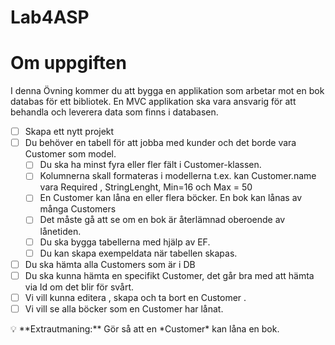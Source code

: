 # Lab4ASP
# Om uppgiften

I denna Övning kommer du att bygga en applikation som arbetar mot en bok databas för ett bibliotek. En MVC applikation ska vara ansvarig för att behandla och leverera data som finns i databasen.

- [ ]  Skapa ett nytt projekt
- [ ]  Du behöver en tabell för att jobba med kunder och det borde vara Customer som model.
    - [ ]  Du ska ha minst fyra eller fler fält i Customer-klassen.
    - [ ]  Kolumnerna skall formateras i modellerna t.ex. kan Customer.name vara Required , StringLenght, Min=16 och Max = 50
    - [ ]  En Customer kan låna en eller flera böcker. En bok kan lånas av många Customers
    - [ ]  Det måste gå att se om en bok är återlämnad oberoende av lånetiden.
    - [ ]  Du ska bygga tabellerna med hjälp av EF.
    - [ ]  Du kan skapa exempeldata när tabellen skapas.
- [ ]  Du ska hämta alla Customers som är i DB
- [ ]  Du ska kunna hämta en specifikt Customer, det går bra med att hämta via Id om det blir för svårt.
- [ ]  Vi vill kunna editera , skapa och ta bort en Customer .
- [ ]  Vi vill se alla böcker som en Customer har lånat.

<aside>
💡 **Extrautmaning:** Gör så att en *Customer* kan låna en bok.

</aside>
